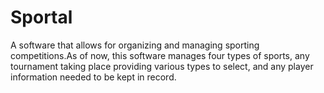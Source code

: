 # Sportal
A software that allows for organizing and managing sporting competitions.As of now, this software manages four types of sports, any tournament taking place providing various types to select, and any player information needed to be kept in record.
